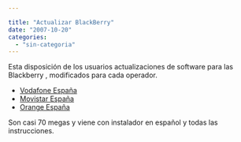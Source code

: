 ```yaml
---

title: "Actualizar BlackBerry"
date: "2007-10-20"
categories: 
  - "sin-categoria"
---
```


Esta disposición de los usuarios actualizaciones de software para las Blackberry , modificados para cada operador.

- [Vodafone España](https://www.blackberry.com/Downloads/entry.do?code=15D4E891D784977CACBFCBB00C48F133)
- [Movistar España](https://www.blackberry.com/Downloads/entry.do?code=07563A3FE3BBE7E3BA84431AD9D055AF)
- [Orange España](https://www.blackberry.com/Downloads/entry.do?code=CF9A242B70F45317FFD281241FA66502)

Son casi 70 megas y viene con instalador en español y todas las instrucciones.
